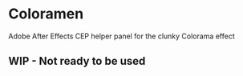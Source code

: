 # Coloramen
Adobe After Effects CEP helper panel for the clunky Colorama effect

## WIP - Not ready to be used
